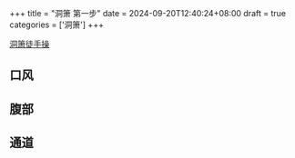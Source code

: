 +++
title = "洞箫 第一步"
date = 2024-09-20T12:40:24+08:00
draft = true
categories = ['洞箫']
+++


[洞箫徒手操](https://tv.sohu.com/v/dXMvNjMyOTE1ODIvNjI3NDk3Mzkuc2h0bWw=.html) 

## 口风



## 腹部



## 通道
